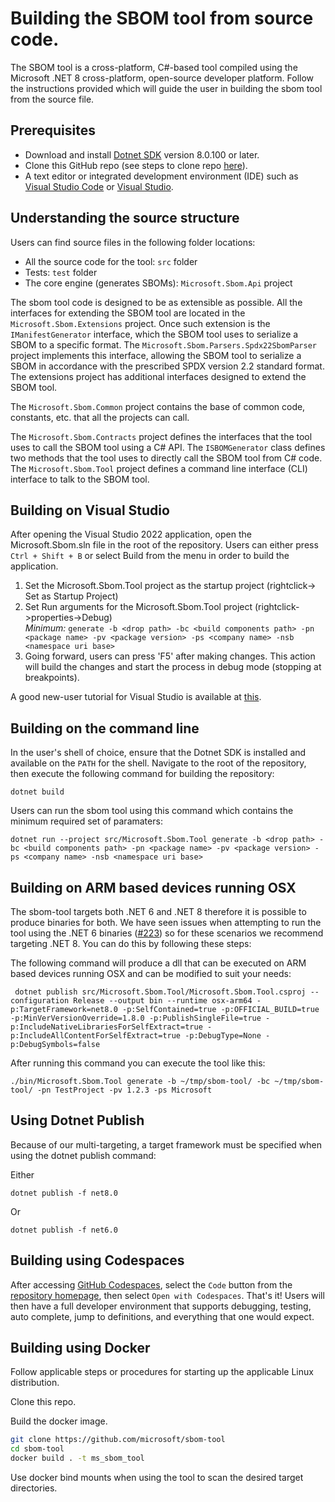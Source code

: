 # Building the SBOM tool from source code.

The SBOM tool is a cross-platform, C#-based tool compiled using the  Microsoft .NET 8 cross-platform, open-source developer platform. Follow the instructions provided which will guide the user in building the sbom tool from the source file.

## Prerequisites
* Download and install [Dotnet SDK](https://dotnet.microsoft.com/en-us/download/dotnet/8.0) version 8.0.100 or later.
* Clone this GitHub repo (see steps to clone repo [here](https://docs.github.com/en/repositories/creating-and-managing-repositories/cloning-a-repository)).
* A text editor or integrated development environment (IDE) such as [Visual Studio Code](https://code.visualstudio.com) or [Visual Studio](https://visualstudio.microsoft.com).

## Understanding the source structure

Users can find source files in the following folder locations:
* All the source code for the tool: `src` folder
* Tests: `test` folder
* The core engine (generates SBOMs): `Microsoft.Sbom.Api` project

The sbom tool code is designed to be as extensible as possible. All the interfaces for extending the SBOM tool are located in the `Microsoft.Sbom.Extensions` project. Once such extension is the `IManifestGenerator` interface, which the SBOM tool uses to serialize a SBOM to a specific format.  The `Microsoft.Sbom.Parsers.Spdx22SbomParser` project implements this interface, allowing the SBOM tool to serialize a SBOM in accordance with the prescribed SPDX version 2.2 standard format. The extensions project has additional interfaces designed to extend the SBOM tool.

The `Microsoft.Sbom.Common` project contains the base of common code, constants, etc. that all the projects can call.

The `Microsoft.Sbom.Contracts` project defines the interfaces that the tool uses to call the SBOM tool using a C# API. The `ISBOMGenerator` class defines two methods that the tool uses to directly call the SBOM tool from C# code. The `Microsoft.Sbom.Tool` project defines a command line interface (CLI) interface to talk to the SBOM tool.

## Building on Visual Studio 

After opening the Visual Studio 2022 application, open the Microsoft.Sbom.sln file in the root of the repository. Users can either press `Ctrl + Shift + B` or select Build from the menu in order to build the application.

1. Set the Microsoft.Sbom.Tool project as the startup project (rightclick-> Set as Startup Project)
2. Set Run arguments for the Microsoft.Sbom.Tool project (rightclick->properties->Debug)  
	*Minimum:* `generate -b <drop path> -bc <build components path> -pn <package name> -pv <package version> -ps <company name> -nsb <namespace uri base>`
3. Going forward, users can press 'F5' after making changes. This action will build the changes and start the process in debug mode (stopping at breakpoints).

A good new-user tutorial for Visual Studio is available at [this](https://www.youtube.com/watch?v=iC3CJcYxkl0&t=31s).

## Building on the command line

In the user's shell of choice, ensure that the Dotnet SDK is installed and available on the `PATH` for the shell. Navigate to the root of the repository, then execute the following command for building the repository:

```
dotnet build
```

Users can run the sbom tool using this command which contains the minimum required set of paramaters:

```
dotnet run --project src/Microsoft.Sbom.Tool generate -b <drop path> -bc <build components path> -pn <package name> -pv <package version> -ps <company name> -nsb <namespace uri base>
```

## Building on ARM based devices running OSX

The sbom-tool targets both .NET 6 and .NET 8 therefore it is possible to produce binaries for both. We have seen issues when attempting to run the tool using the .NET 6 binaries ([#223](https://github.com/microsoft/sbom-tool/issues/223)) so for these scenarios we recommend targeting .NET 8. You can do this by following these steps:

The following command will produce a dll that can be executed on ARM based devices running OSX and can be modified to suit your needs:

```
 dotnet publish src/Microsoft.Sbom.Tool/Microsoft.Sbom.Tool.csproj --configuration Release --output bin --runtime osx-arm64 -p:TargetFramework=net8.0 -p:SelfContained=true -p:OFFICIAL_BUILD=true -p:MinVerVersionOverride=1.8.0 -p:PublishSingleFile=true -p:IncludeNativeLibrariesForSelfExtract=true -p:IncludeAllContentForSelfExtract=true -p:DebugType=None -p:DebugSymbols=false
```

After running this command you can execute the tool like this:

```
./bin/Microsoft.Sbom.Tool generate -b ~/tmp/sbom-tool/ -bc ~/tmp/sbom-tool/ -pn TestProject -pv 1.2.3 -ps Microsoft
```


## Using Dotnet Publish

Because of our multi-targeting, a target framework must be specified when using the dotnet publish command:

Either

```
dotnet publish -f net8.0
```
Or
```
dotnet publish -f net6.0
```

## Building using Codespaces

After accessing [GitHub Codespaces](https://docs.github.com/en/free-pro-team@latest/github/developing-online-with-codespaces/about-codespaces), select the `Code` button from the [repository homepage](https://github.com/microsoft/sbom-tool), then select `Open with Codespaces`. That's it!  Users will then have a full developer environment that supports debugging, testing, auto complete, jump to definitions, and everything that one would expect.

## Building using Docker

Follow applicable steps or procedures for starting up the applicable Linux distribution.

Clone this repo.

Build the docker image.

```bash
git clone https://github.com/microsoft/sbom-tool
cd sbom-tool
docker build . -t ms_sbom_tool
```

Use docker bind mounts when using the tool to scan the desired target directories.

